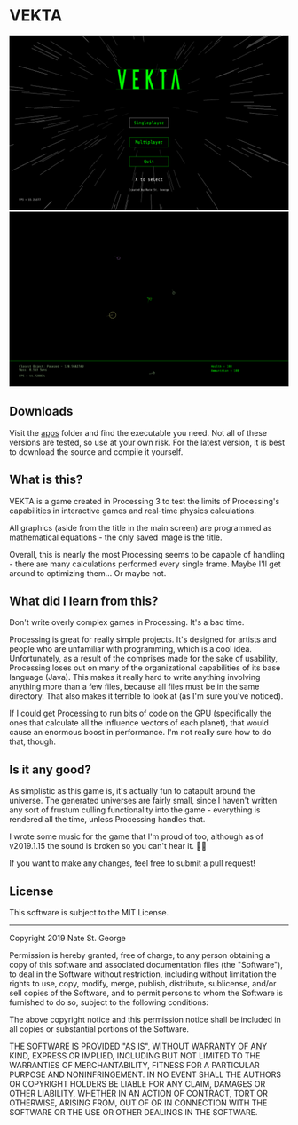 # VEKTA

![Main menu screen](info/main.png)
![Gameplay](info/gameplay.png)

## Downloads
Visit the [apps](https://github.com/StGerGer/vekta-processing/tree/master/apps) folder and find the executable you need. Not all of these versions are tested, so use at your own risk. For the latest version, it is best to download the source and compile it yourself.

## What is this?
VEKTA is a game created in Processing 3 to test the limits of Processing's capabilities in interactive games and real-time physics calculations.

All graphics (aside from the title in the main screen) are programmed as mathematical equations - the only saved image is the title.

Overall, this is nearly the most Processing seems to be capable of handling - there are many calculations performed every single frame. Maybe I'll get around to optimizing them... Or maybe not.

## What did I learn from this?
Don't write overly complex games in Processing. It's a bad time.

Processing is great for really simple projects. It's designed for artists and people who are unfamiliar with programming, which is a cool idea. Unfortunately, as a result of the comprises made for the sake of usability, Processing loses out on many of the organizational capabilities of its base language (Java).
This makes it really hard to write anything involving anything more than a few files, because all files must be in the same directory. That also makes it terrible to look at (as I'm sure you've noticed).

If I could get Processing to run bits of code on the GPU (specifically the ones that calculate all the influence vectors of each planet), that would cause an enormous boost in performance. I'm not really sure how to do that, though.

## Is it any good?
As simplistic as this game is, it's actually fun to catapult around the universe. The generated universes are fairly small, since I haven't written any sort of frustum culling functionality into the game - everything is rendered all the time, unless Processing handles that.

I wrote some music for the game that I'm proud of too, although as of v2019.1.15 the sound is broken so you can't hear it. 🤷‍♀️

If you want to make any changes, feel free to submit a pull request!

## License
This software is subject to the MIT License.

 ---
 
Copyright 2019 Nate St. George

Permission is hereby granted, free of charge, to any person obtaining a copy of this software and associated documentation files (the "Software"), to deal in the Software without restriction, including without limitation the rights to use, copy, modify, merge, publish, distribute, sublicense, and/or sell copies of the Software, and to permit persons to whom the Software is furnished to do so, subject to the following conditions:

The above copyright notice and this permission notice shall be included in all copies or substantial portions of the Software.

THE SOFTWARE IS PROVIDED "AS IS", WITHOUT WARRANTY OF ANY KIND, EXPRESS OR IMPLIED, INCLUDING BUT NOT LIMITED TO THE WARRANTIES OF MERCHANTABILITY, FITNESS FOR A PARTICULAR PURPOSE AND NONINFRINGEMENT. IN NO EVENT SHALL THE AUTHORS OR COPYRIGHT HOLDERS BE LIABLE FOR ANY CLAIM, DAMAGES OR OTHER LIABILITY, WHETHER IN AN ACTION OF CONTRACT, TORT OR OTHERWISE, ARISING FROM, OUT OF OR IN CONNECTION WITH THE SOFTWARE OR THE USE OR OTHER DEALINGS IN THE SOFTWARE.
